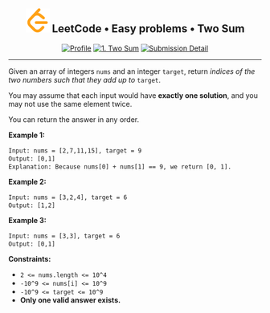 <h2 align="center">
    <img alt="LeetCode logo" src="/docs/assets/leetcode.svg" />
    LeetCode • Easy problems • Two Sum
</h2>
<div align="center">

[![Profile](https://img.shields.io/badge/leetcode.com-smnvdev-f79f1b.svg?logo=leetcode)](https://leetcode.com/smnvdev/)
[![1. Two Sum](https://img.shields.io/badge/1._Two_Sum-00b8a3.svg?logo=leetcode)](https://leetcode.com/problems/two-sum/)
[![Submission Detail](https://img.shields.io/badge/Submission_Detail-Accepted-449d44.svg?logo=leetcode)](https://leetcode.com/submissions/detail/726208949/)
</div>

***

Given an array of integers `nums` and an integer `target`, return *indices of the two numbers such that they add up to* 
`target`.

You may assume that each input would have **exactly one solution**, and you may not use the same element twice.

You can return the answer in any order.

**Example 1:**
```
Input: nums = [2,7,11,15], target = 9
Output: [0,1]
Explanation: Because nums[0] + nums[1] == 9, we return [0, 1].
```

**Example 2:**
```
Input: nums = [3,2,4], target = 6
Output: [1,2]
```

**Example 3:**
```
Input: nums = [3,3], target = 6
Output: [0,1]
```

**Constraints:**
 - `2 <= nums.length <= 10^4`
 - `-10^9 <= nums[i] <= 10^9`
 - `-10^9 <= target <= 10^9`
 - **Only one valid answer exists.**
